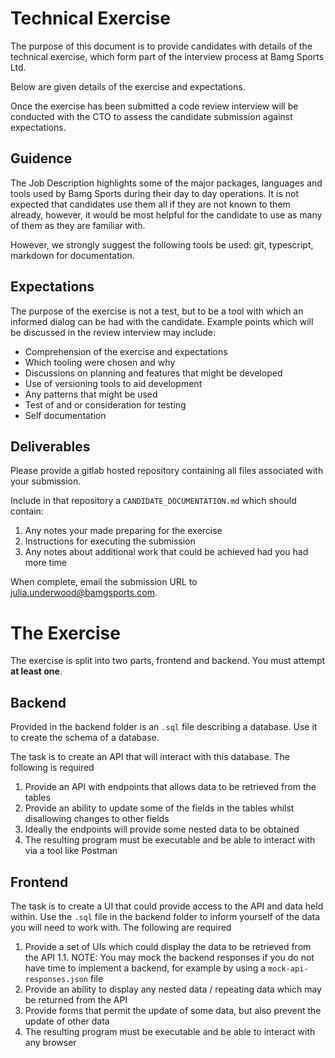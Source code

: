 # Technical Exercise

The purpose of this document is to provide candidates with details of the technical exercise, which form part of the interview process at Bamg Sports Ltd.

Below are given details of the exercise and expectations.

Once the exercise has been submitted a code review interview will be conducted with the CTO to assess the candidate submission against expectations.

## Guidence

The Job Description highlights some of the major packages, languages and tools used by Bamg Sports during their day to day operations.  It is not expected that candidates use them all if they are not known to them already, however, it would be most helpful for the candidate to use as many of them as they are familiar with.

However, we strongly suggest the following tools be used: git, typescript, markdown for documentation.

## Expectations

The purpose of the exercise is not a test, but to be a tool with which an informed dialog can be had with the candidate.  Example points which will be discussed in the review interview may include:

* Comprehension of the exercise and expectations
* Which tooling were chosen and why
* Discussions on planning and features that might be developed
* Use of versioning tools to aid development
* Any patterns that might be used
* Test of and or consideration for testing
* Self documentation

## Deliverables

Please provide a gitlab hosted repository containing all files associated with your submission.

Include in that repository a `CANDIDATE_DOCUMENTATION.md` which should contain:
1. Any notes your made preparing for the exercise
1. Instructions for executing the submission
1. Any notes about additional work that could be achieved had you had more time

When complete, email the submission URL to julia.underwood@bamgsports.com.


# The Exercise

The exercise is split into two parts, frontend and backend.  You must attempt **at least one**.

## Backend

Provided in the backend folder is an `.sql` file describing a database.  Use it to create the schema of a database.

The task is to create an API that will interact with this database.  The following is required

1. Provide an API with endpoints that allows data to be retrieved from the tables
1. Provide an ability to update some of the fields in the tables whilst disallowing changes to other fields
1. Ideally the endpoints will provide some nested data to be obtained
1. The resulting program must be executable and be able to interact with via a tool like Postman

## Frontend

The task is to create a UI that could provide access to the API and data held within.  Use the `.sql` file in the
backend folder to inform yourself of the data you will need to work with.   The following are required

1. Provide a set of UIs which could display the data to be retrieved from the API
  1.1. NOTE: You may mock the backend responses if you do not have time to implement a backend, for example by using a `mock-api-responses.json` file
1. Provide an ability to display any nested data / repeating data which may be returned from the API
1. Provide forms that permit the update of some data, but also prevent the update of other data
1. The resulting program must be executable and be able to interact with any browser

